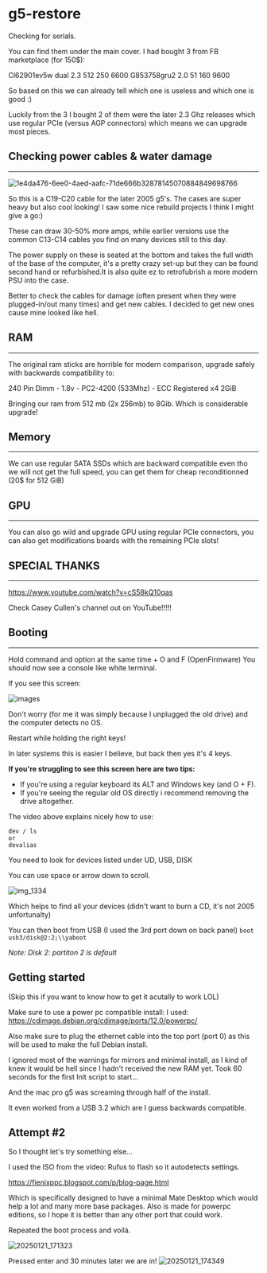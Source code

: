 # g5-restore

Checking for serials. 

You can find them under the main cover. I had bought 3 from FB marketplace (for 150$): 

Cl62901ev5w dual 2.3 512 250 6600 
G853758gru2 2.0 51 160 9600

So based on this we can already tell which one is useless and which one is good :)

Luckily from the 3 I bought 2 of them were the later 2.3 Ghz releases which use regular PCIe (versus AGP connectors) which means we can upgrade most pieces.

## Checking power cables & water damage
--- 

![1e4da476-6ee0-4aed-aafc-71de666b32878145070884849698766](https://github.com/user-attachments/assets/b7df1aa5-77a9-419b-b09e-df51c4f6f867)

So this is a C19-C20 cable for the later 2005 g5's. The cases are super heavy but also cool looking! I saw some nice rebuild projects I think I might give a go:)

These can draw 30-50% more amps, while earlier versions use the common C13-C14 cables you find on many devices still to this day. 

The power supply on these is seated at the bottom and takes the full width of the base of the computer, it's a pretty crazy set-up but they can be found second hand or refurbished.It is also quite ez to retrofubrish a more modern PSU into the case. 

Better to check the cables for damage (often  present when they were plugged-in/out many times) and get new cables. I decided to get new ones cause mine looked like hell. 

## RAM
---

The original ram sticks are horrible for modern comparison, upgrade safely with backwards compatibility to:

240 Pin Dimm - 1.8v - PC2-4200 (533Mhz) - ECC Registered x4 2GiB

Bringing our ram from 512 mb (2x 256mb) to 8Gib. Which is considerable upgrade!

## Memory
---
We can use regular SATA SSDs which are backward compatible even tho we will not get the full speed, you can get them for cheap reconditionned (20$ for 512 GiB)

## GPU
---
You can also go wild and upgrade GPU using regular PCIe connectors, you can also get modifications boards with the remaining PCIe slots!

## SPECIAL THANKS
---
https://www.youtube.com/watch?v=cS58kQ10qas

Check Casey Cullen's channel out on YouTube!!!!!

## Booting
---

Hold command and option at the same time + O and F (OpenFirmware) 
You should now see a console like white terminal. 

If you see this screen:

![images](https://github.com/user-attachments/assets/6600058e-5dad-42fc-b8fb-4acb03d2706a)

Don't worry (for me it was simply because I unplugged the old drive) and the computer detects no OS.

Restart while holding the right keys!

In later systems this is easier I believe, but back then yes it's 4 keys.

**If you're struggling to see this screen here are two tips:**
- If you're using a regular keyboard its ALT and Windows key (and O + F).
- If you're seeing the regular old OS directly i recommend removing the drive altogether.

The video above explains nicely how to use:
```
dev / ls 
or
devalias 
```

You need to look for devices listed under UD, USB, DISK

You can use space or arrow down to scroll. 

![img_1334](https://github.com/user-attachments/assets/b65c0c15-e215-4bed-ad5e-bcc172a70b16)

Which helps to find all your devices (didn't want to burn a CD, it's not 2005 unfortunalty)

You can then boot from USB (I used the 3rd port down on back panel) 
``` boot usb3/disk@2:2;\\yaboot ``` 

_Note: Disk 2: partiton 2 is default_

Getting started
---
(Skip this if you want to know how to get it acutally to work LOL) 

Make sure to use a power pc compatible install: I used: https://cdimage.debian.org/cdimage/ports/12.0/powerpc/

Also make sure to plug the ethernet cable into the top port (port 0) as this will be used to make the full Debian install. 

I ignored most of the warnings for mirrors and minimal install, as I kind of knew it would be hell since I hadn't received the new RAM yet. 
Took 60 seconds for the first Init script to start...

And the mac pro g5 was screaming through half of the install. 

It even worked from a USB 3.2 which are I guess backwards compatible. 

Attempt #2
---

So I thought let's try something else...

I used the ISO from the video: Rufus to flash so it autodetects settings. 

https://fienixppc.blogspot.com/p/blog-page.html

Which is specifically designed to have a minimal Mate Desktop which would help a lot and many more base packages. 
Also is made for powerpc editions, so I hope it is better than any other port that could work.

Repeated the boot process and voilà. 

![20250121_171323](https://github.com/user-attachments/assets/ec4fa379-17c8-4a79-b715-22eca546e237)

Pressed enter and 30 minutes later we are in!
![20250121_174349](https://github.com/user-attachments/assets/4ca7f46a-3a73-4152-b555-b15ac48908bf)



